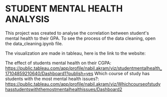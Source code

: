 # STUDENT MENTAL HEALTH ANALYSIS
This project was created to analyse the correlation between student's mental health to their GPA. To see the process of the data cleaning, open the data_cleaning.ipynb file.

The visualization are made in tableau, here is the link to the website:

The effect of students mental health on their CGPA: https://public.tableau.com/app/profile/nabil.akram/viz/studentmentalhealth_17104859210640/Dashboard1?publish=yes
Which course of study has students with the most mental health issues?: https://public.tableau.com/app/profile/nabil.akram/viz/Whichcourseofstudyhasstudentswiththemostmentalhealthissues/Dashboard2
